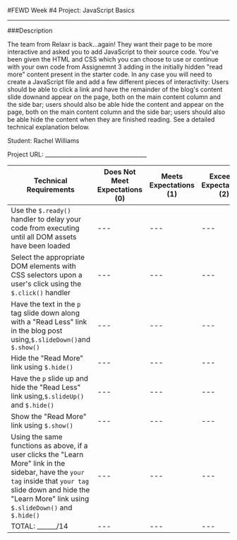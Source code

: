 #FEWD Week #4 Project: JavaScript Basics

---


###Description


The team from Relaxr is back...again! They want their page to be more interactive and asked you to add JavaScript to their source code. You've been given the HTML and CSS which you can choose to use or continue with your own code from Assignemnt 3 adding in the initially hidden "read more" content present in the starter code. In any case you will need to create a JavaScript file and add a few different pieces of interactivity: Users should be able to click a link and have the remainder of the blog's content slide downand appear on the page, both on the main content column and the side bar; users should also be able hide the content and appear on the page, both on the main content column and the side bar; users should also be able hide the content when they are finished reading. See a detailed technical explanation below.

Student: Rachel Williams

Project URL: ____________________________________

| Technical Requirements | Does Not Meet Expectations (0) | Meets Expectations (1) | Exceeds Expectations (2) |
| --- | --- | --- | --- |
| Use the `$.ready()` handler to delay your code from executing until all DOM assets have been loaded | --- | --- | --- |
| Select the appropriate DOM elements with CSS selectors upon a user's click using the `$.click()` handler | --- | --- | --- |
|Have the text in the `p` tag slide down along with a "Read Less" link in the blog post using,`$.slideDown()`and `$.show()`| --- | --- | --- |
| Hide the "Read More" link using `$.hide()` | --- | --- | --- |
| Have the `p` slide up and hide the "Read Less" link using,`$.slideUp()` and `$.hide()` | --- | --- | --- |
| Show the "Read More" link using `$.show()`| --- | --- | --- |
| Using the same functions as above, if a user clicks the "Learn More" link in the sidebar, have the `your tag` inside that `your tag` slide down and hide the "Learn More" link using `$.slideDown()` and `$.hide()` | --- | --- | --- |
|TOTAL: ______/14| --- | --- | --- |
